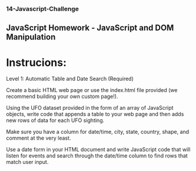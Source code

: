 ### 14-Javascript-Challenge

## JavaScript Homework - JavaScript and DOM Manipulation

# Instrucions:
Level 1: Automatic Table and Date Search (Required)

Create a basic HTML web page or use the index.html file provided (we recommend building your own custom page!).

Using the UFO dataset provided in the form of an array of JavaScript objects, write code that appends a table to your web page and then adds new rows of data for each UFO sighting.

Make sure you have a column for date/time, city, state, country, shape, and comment at the very least.

Use a date form in your HTML document and write JavaScript code that will listen for events and search through the date/time column to find rows that match user input.
